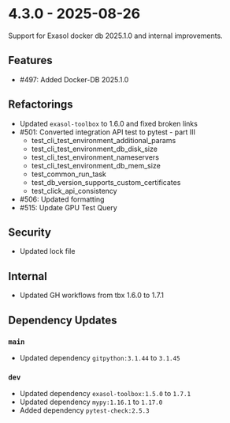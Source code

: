 # 4.3.0 - 2025-08-26
Support for Exasol docker db 2025.1.0 and internal improvements.

## Features

 - #497: Added Docker-DB 2025.1.0

## Refactorings

 - Updated `exasol-toolbox` to 1.6.0 and fixed broken links
 - #501: Converted integration API test to pytest - part III
   - test_cli_test_environment_additional_params
   - test_cli_test_environment_db_disk_size
   - test_cli_test_environment_nameservers
   - test_cli_test_environment_db_mem_size
   - test_common_run_task
   - test_db_version_supports_custom_certificates
   - test_click_api_consistency
 - #506: Updated formatting
 - #515: Update GPU Test Query

 ## Security

 - Updated lock file

## Internal

 - Updated GH workflows from tbx 1.6.0 to 1.7.1

## Dependency Updates

### `main`
* Updated dependency `gitpython:3.1.44` to `3.1.45`

### `dev`
* Updated dependency `exasol-toolbox:1.5.0` to `1.7.1`
* Updated dependency `mypy:1.16.1` to `1.17.0`
* Added dependency `pytest-check:2.5.3`
